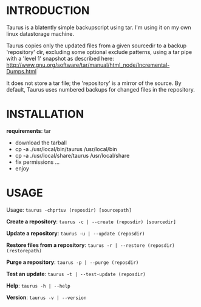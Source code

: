 # INTRODUCTION #

Taurus is a blatently simple backupscript using tar.
I'm using it on my own linux datastorage machine.

Taurus copies only the updated files from a given sourcedir
to a backup 'repository' dir, excluding some optional exclude
patterns, using a tar pipe with a 'level 1' snapshot
as described here:
http://www.gnu.org/software/tar/manual/html_node/Incremental-Dumps.html

It does not store a tar file; the 'repository' is a
mirror of the source. By default, Taurus uses numbered
backups for changed files in the repository.

# INSTALLATION #

**requirements**: tar

  * download the tarball
  * cp -a ./usr/local/bin/taurus  /usr/local/bin
  * cp -a ./usr/local/share/taurus  /usr/local/share
  * fix permissions ...
  * enjoy

# USAGE #

Usage: `taurus -chprtuv (reposdir) [sourcepath]`

**Create a repository**:
`taurus -c | --create (reposdir) [sourcedir]`

**Update a repository**:
`taurus -u | --update (reposdir)`

**Restore files from a repository**:
`taurus -r | --restore (reposdir) (restorepath)`

**Purge a repository**:
`taurus -p | --purge (reposdir) `

**Test an update**:
`taurus -t | --test-update (reposdir)`

**Help**:
`taurus -h | --help`

**Version**:
`taurus -v | --version`
